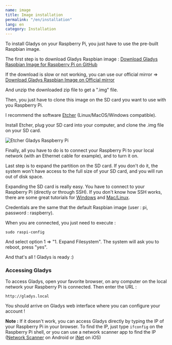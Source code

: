 ```yaml
---
name: image
title: Image installation
permalink: "/en/installation"
lang: en
category: Installation
---
```


To install Gladys on your Raspberry Pi, you just have to use the pre-built Raspbian image.

The first step is to download Gladys Raspbian image : [Download Gladys Raspbian Image for Raspberry Pi on GitHub](https://bit.ly/gladys-3-8-0-rev2)

If the download is slow or not working, you can use our official mirror => [Download Gladys Raspbian Image on Official mirror](https://bit.ly/gladys-3-8-0-rev2-mirror-fr2)

And unzip the downloaded zip file to get a ".img" file.

Then, you just have to clone this image on the SD card you want to use with you Raspberry Pi.

I recommend the software [Etcher](https://etcher.io/) (Linux/MacOS/Windows compatible).

Install Etcher, plug your SD card into your computer, and clone the .img file on your SD card.

<img src="{{site.baseurl}}/assets/image/installation/etcher.png" alt="Etcher Gladys Raspberry Pi" class="img-responsive" />

Finally, all you have to do is to connect your Raspberry Pi to your local network (with an Ethernet cable for example), and to turn it on.

Last step is to expand the partition on the SD card. If you don't do it, the system won't have access to the full size of your SD card, and you will run out of disk space.

Expanding the SD card is really easy. You have to connect to your Raspberry Pi (directly or through SSH). If you don't know how SSH works, there are some great tutorials for [Windows](https://www.raspberrypi.org/documentation/remote-access/ssh/windows.md) and [Mac/Linux](https://www.raspberrypi.org/documentation/remote-access/ssh/unix.md).

Credentials are the same that the default Raspbian image (user : pi, password : raspberry).

When you are connected, you just need to execute :

    sudo raspi-config

And select option 1 => "1\. Expand Filesystem". The system will ask you to reboot, press "yes".

And that's all ! Gladys is ready :)

### Accessing Gladys

To access Gladys, open your favorite browser, on any computer on the local network your Raspberry Pi is connected. Then enter the URL :

    http://gladys.local

You should arrive on Gladys web interface where you can configure your account !

**Note :** If it doesn't work, you can access Gladys directly by typing the IP of your Raspberry Pi in your browser. To find the IP, just type `ifconfig` on the Raspberry Pi shell, or you can use a network scanner app to find the IP ([Network Scanner](https://play.google.com/store/apps/details?id=com.easymobile.lan.scanner&hl=fr) on Android or [iNet](https://itunes.apple.com/fr/app/inet-network-scanner/id340793353?mt=8) on iOS)